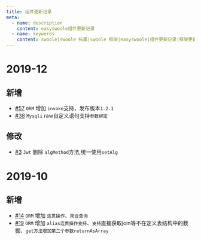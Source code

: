 ```yaml
---
title: 组件更新记录
meta:
  - name: description
    content: easyswoole组件更新记录
  - name: keywords
    content: swoole|swoole 拓展|swoole 框架|easyswoole|组件更新记录|框架更新
---
```


# 2019-12

## 新增

- [#57](https://github.com/easy-swoole/orm/pull/57) `ORM` 增加 `invoke`支持，发布版本`1.2.1`
- [#38](https://github.com/easy-swoole/mysqli/pull/38) `Mysqli` raw自定义语句支持`参数绑定`

## 修改
- [#3](https://github.com/easy-swoole/jwt/pull/3) `Jwt` 删除 `algMethod`方法,统一使用`setAlg`

# 2019-10

## 新增
- [#14](https://github.com/easy-swoole/orm/pull/14) `ORM` 增加 `连贯操作`、`聚合查询`
- [#19](https://github.com/easy-swoole/orm/pull/19) `ORM` 增加 `alias连贯操作支持`、`支持`直接获取join等不在定义表结构中的数据、`get方法增加第二个参数returnAsArray`
